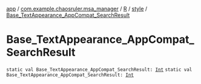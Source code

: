 [app](../../../index.md) / [com.example.chaosruler.msa_manager](../../index.md) / [R](../index.md) / [style](index.md) / [Base_TextAppearance_AppCompat_SearchResult](.)

# Base_TextAppearance_AppCompat_SearchResult

`static val Base_TextAppearance_AppCompat_SearchResult: `[`Int`](https://kotlinlang.org/api/latest/jvm/stdlib/kotlin/-int/index.html)
`static val Base_TextAppearance_AppCompat_SearchResult: `[`Int`](https://kotlinlang.org/api/latest/jvm/stdlib/kotlin/-int/index.html)